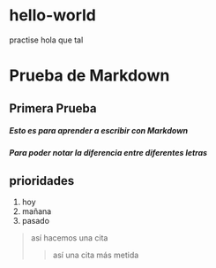# hello-world
practise
hola que tal
# Prueba de Markdown
## Primera Prueba
##### Esto es para aprender a escribir con Markdown
##### **Para poder notar** la diferencia entre *diferentes letras* 
## prioridades
1. hoy
2. mañana
3. pasado
> así hacemos una cita
>
> > así una cita más metida

